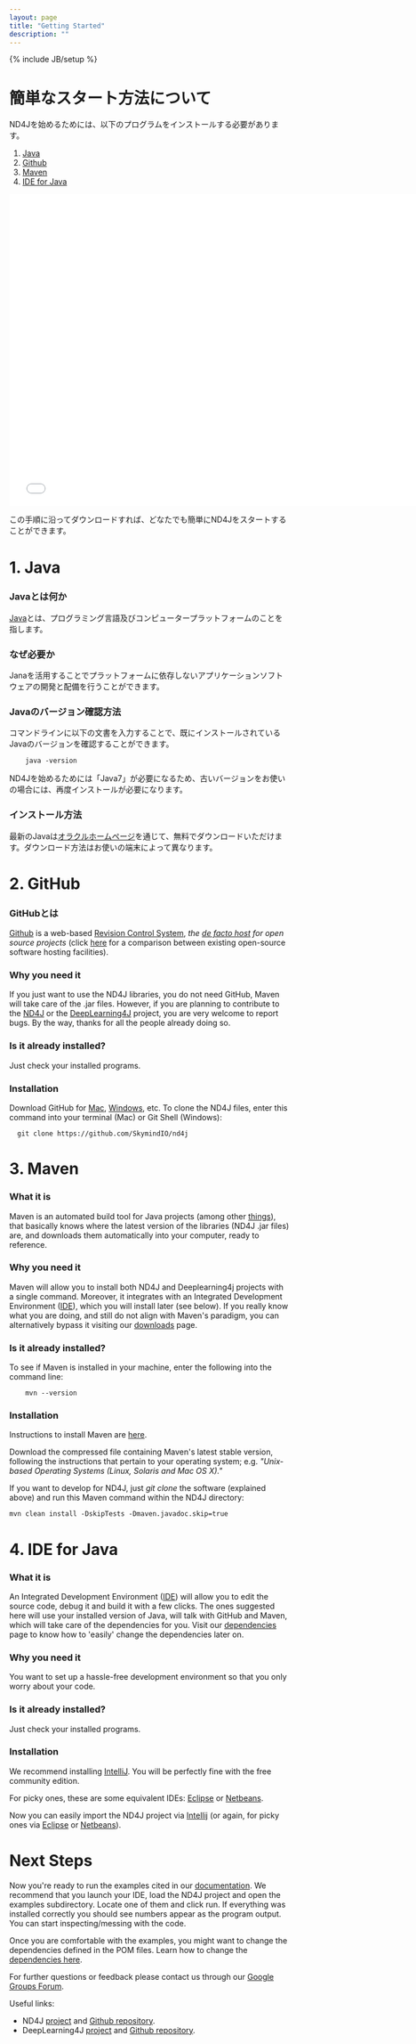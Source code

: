 ```yaml
---
layout: page
title: "Getting Started"
description: ""
---
```

{% include JB/setup %}

# 簡単なスタート方法について

ND4Jを始めるためには、以下のプログラムをインストールする必要があります。

1. [Java](https://github.com/globalcaos/nd4j/blob/gh-pages/getstarted.md#1-java)
2. [Github](https://github.com/globalcaos/nd4j/blob/gh-pages/getstarted.md#2-github)
3. [Maven](https://github.com/globalcaos/nd4j/blob/gh-pages/getstarted.md#3-maven)
4. [IDE for Java](https://github.com/globalcaos/nd4j/blob/gh-pages/getstarted.md#4-ide-for-java)

<iframe width="750" height="560" src="//www.youtube.com/embed/D0TrW9ht2Qo" frameborder="0" allowfullscreen></iframe>

この手順に沿ってダウンロードすれば、どなたでも簡単にND4Jをスタートすることができます。

# 1. Java

### Javaとは何か
[Java](http://ja.wikipedia.org/wiki/Java)とは、プログラミング言語及びコンピュータープラットフォームのことを指します。

### なぜ必要か
Janaを活用することでプラットフォームに依存しないアプリケーションソフトウェアの開発と配備を行うことができます。

### Javaのバージョン確認方法
コマンドラインに以下の文書を入力することで、既にインストールされているJavaのバージョンを確認することができます。

		java -version

ND4Jを始めるためには「Java7」が必要になるため、古いバージョンをお使いの場合には、再度インストールが必要になります。

### インストール方法
最新のJavaは[オラクルホームページ](https://java.com/ja/download/)を通じて、無料でダウンロードいただけます。ダウンロード方法はお使いの端末によって異なります。

# 2. GitHub

### GitHubとは
[Github](http://en.wikipedia.org/wiki/GitHub) is a web-based [Revision Control System](http://en.wikipedia.org/wiki/Revision_control), _the [de facto host](http://opensource.com/life/12/11/code-hosting-comparison) for open source projects_ (click [here](http://en.wikipedia.org/wiki/Comparison_of_open-source_software_hosting_facilities) for a comparison between existing open-source software hosting facilities).

### Why you need it
If you just want to use the ND4J libraries, you do not need GitHub, Maven will take care of the .jar files. However, if you are planning to contribute to the [ND4J](https://github.com/SkymindIO/nd4j) or the [DeepLearning4J](https://github.com/SkymindIO/deeplearning4j) project, you are very welcome to report bugs. By the way, thanks for all the people already doing so.

### Is it already installed?
Just check your installed programs.

### Installation
Download GitHub for [Mac](https://mac.github.com/), [Windows](https://windows.github.com/), etc.
To clone the ND4J files, enter this command into your terminal (Mac) or Git Shell (Windows):

      git clone https://github.com/SkymindIO/nd4j

# 3. Maven

### What it is
Maven is an automated build tool for Java projects (among other [things](http://maven.apache.org/what-is-maven.html)), that basically knows where the latest version of the libraries (ND4J .jar files) are, and downloads them automatically into your computer, ready to reference.

### Why you need it
Maven will allow you to install both ND4J and Deeplearning4j projects with a single command. Moreover, it integrates with an Integrated Development Environment ([IDE](https://github.com/globalcaos/nd4j/blob/gh-pages/getstarted.md#4-ide-for-java)), which you will install later (see below). If you really know what you are doing, and still do not align with Maven's paradigm, you can alternatively bypass it visiting our [downloads](http://nd4j.org/downloads.html) page.

### Is it already installed?
To see if Maven is installed in your machine, enter the following into the command line:

		mvn --version

### Installation
Instructions to install Maven are [here](https://maven.apache.org/download.cgi). 

Download the compressed file containing Maven's latest stable version, following the instructions that pertain to your operating system; e.g. *"Unix-based Operating Systems (Linux, Solaris and Mac OS X)."* 

If you want to develop for ND4J, just *git clone* the software (explained above) and run this Maven command within the ND4J directory:

    mvn clean install -DskipTests -Dmaven.javadoc.skip=true


# 4. IDE for Java

### What it is
An Integrated Development Environment ([IDE](http://encyclopedia.thefreedictionary.com/integrated+development+environment)) will allow you to edit the source code, debug it and build it with a few clicks. The ones suggested here will use your installed version of Java, will talk with GitHub and Maven, which will take care of the dependencies for you. Visit our [dependencies](http://nd4j.org/dependencies.html) page to know how to 'easily' change the dependencies later on.

### Why you need it
You want to set up a hassle-free development environment so that you only worry about your code.

### Is it already installed?
Just check your installed programs.

### Installation
We recommend installing [IntelliJ](https://www.jetbrains.com/idea/download/). You will be perfectly fine with the free community edition.

For picky ones, these are some equivalent IDEs: [Eclipse](http://books.sonatype.com/m2eclipse-book/reference/creating-sect-importing-projects.html) or [Netbeans](http://wiki.netbeans.org/MavenBestPractices).

Now you can easily import the ND4J project via [Intellij](http://stackoverflow.com/questions/1051640/correct-way-to-add-lib-jar-to-an-intellij-idea-project) (or again, for picky ones via [Eclipse](http://stackoverflow.com/questions/3280353/how-to-import-a-jar-in-eclipse) or [Netbeans](http://gpraveenkumar.wordpress.com/2009/06/17/abc-to-import-a-jar-file-in-netbeans-6-5/)).

# Next Steps

Now you're ready to run the examples cited in our [documentation](../elementwise.html). We recommend that you launch your IDE, load the ND4J project and open the examples subdirectory. Locate one of them and click run. If everything was installed correctly you should see numbers appear as the program output. You can start inspecting/messing with the code.

Once you are comfortable with the examples, you might want to change the dependencies defined in the POM files. Learn how to change the [dependencies here](http://nd4j.org/dependencies.html).

For further questions or feedback please contact us through our [Google Groups Forum](https://groups.google.com/forum/#!forum/nd4j).

Useful links:

* ND4J [project](http://nd4j.org/) and [Github repository](https://github.com/SkymindIO/nd4j).
* DeepLearning4J [project](http://deeplearning4j.org/) and [Github repository](https://github.com/SkymindIO/deeplearning4j).


